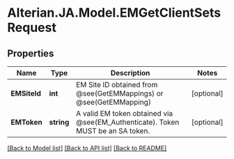 # Alterian.JA.Model.EMGetClientSetsRequest

## Properties

Name | Type | Description | Notes
------------ | ------------- | ------------- | -------------
**EMSiteId** | **int** | EM Site ID obtained from @see(GetEMMappings) or @see(GetEMMapping) | [optional] 
**EMToken** | **string** | A valid EM token obtained via @see(EM_Authenticate).  Token MUST be an SA token. | [optional] 

[[Back to Model list]](../README.md#documentation-for-models) [[Back to API list]](../README.md#documentation-for-api-endpoints) [[Back to README]](../README.md)

